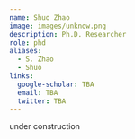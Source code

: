 ```yaml
---
name: Shuo Zhao
image: images/unknow.png
description: Ph.D. Researcher
role: phd
aliases:
  - S. Zhao
  - Shuo
links:
  google-scholar: TBA
  email: TBA
  twitter: TBA
---
```


under construction